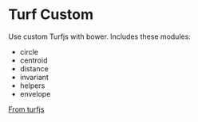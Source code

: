 # Turf Custom
Use custom Turfjs with bower. Includes these modules:
  - circle
  - centroid
  - distance
  - invariant
  - helpers
  - envelope

 [From turfjs][df1]

   [df1]: <https://turfjs-builder.herokuapp.com/>
